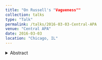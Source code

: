 ```yaml
---
title: "On Russell's "Vagueness""
collection: talks
type: "Talk"
permalink: /talks/2016-03-03-Central-APA
venue: "Central APA"
date: 2016-03-03
location: "Chicago, IL"
---
```


<details>
  <summary>Abstract</summary>
I argue that Bertrand Russell's 1923 ''Vagueness'' has wrongly endured long-standing
criticism in the secondary literature on metaphysical vagueness. I divide the most com-
mon criticisms of Russell into three 'myths', as I call them. I then indicate why none
of these three myths is justifed by the light of a close reading of Russell's 1923 piece.
The upshot of dispelling the myths is inviting work on *representationalism*, the view
that metaphysical vagueness is a feature of representations.
</details>
